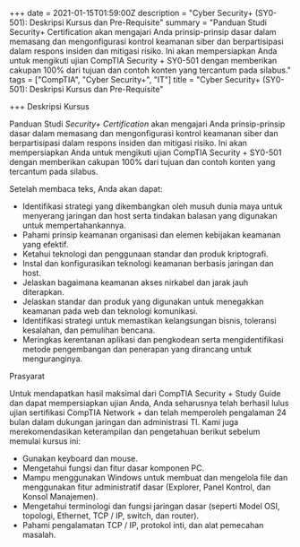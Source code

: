 +++
date = 2021-01-15T01:59:00Z
description = "Cyber Security+ (SY0-501): Deskripsi Kursus dan Pre-Requisite"
summary = "Panduan Studi Security+ Certification akan mengajari Anda prinsip-prinsip dasar dalam memasang dan mengonfigurasi kontrol keamanan siber dan berpartisipasi dalam respons insiden dan mitigasi risiko. Ini akan mempersiapkan Anda untuk mengikuti ujian CompTIA Security + SY0-501 dengan memberikan cakupan 100% dari tujuan dan contoh konten yang tercantum pada silabus."
tags = ["CompTIA", "Cyber Security+", "IT"]
title = "Cyber Security+ (SY0-501): Deskripsi Kursus dan Pre-Requisite"

+++
Deskripsi Kursus

Panduan Studi _Security+ Certification_ akan mengajari Anda prinsip-prinsip dasar dalam memasang dan mengonfigurasi kontrol keamanan siber dan berpartisipasi dalam respons insiden dan mitigasi risiko. Ini akan mempersiapkan Anda untuk mengikuti ujian CompTIA Security + SY0-501 dengan memberikan cakupan 100% dari tujuan dan contoh konten yang tercantum pada silabus.

Setelah membaca teks, Anda akan dapat:

* Identifikasi strategi yang dikembangkan oleh musuh dunia maya untuk menyerang jaringan dan host serta tindakan balasan yang digunakan untuk mempertahankannya.
* Pahami prinsip keamanan organisasi dan elemen kebijakan keamanan yang efektif.
* Ketahui teknologi dan penggunaan standar dan produk kriptografi.
* Instal dan konfigurasikan teknologi keamanan berbasis jaringan dan host.
* Jelaskan bagaimana keamanan akses nirkabel dan jarak jauh diterapkan.
* Jelaskan standar dan produk yang digunakan untuk menegakkan keamanan pada web dan teknologi komunikasi.
* Identifikasi strategi untuk memastikan kelangsungan bisnis, toleransi kesalahan, dan pemulihan bencana.
* Meringkas kerentanan aplikasi dan pengkodean serta mengidentifikasi metode pengembangan dan penerapan yang dirancang untuk menguranginya.

Prasyarat

Untuk mendapatkan hasil maksimal dari CompTIA Security + Study Guide dan dapat mempersiapkan ujian Anda, Anda seharusnya telah berhasil lulus ujian sertifikasi CompTIA Network + dan telah memperoleh pengalaman 24 bulan dalam dukungan jaringan dan administrasi TI. Kami juga merekomendasikan keterampilan dan pengetahuan berikut sebelum memulai kursus ini:

* Gunakan keyboard dan mouse.
* Mengetahui fungsi dan fitur dasar komponen PC.
* Mampu menggunakan Windows untuk membuat dan mengelola file dan menggunakan fitur administratif dasar (Explorer, Panel Kontrol, dan Konsol Manajemen).
* Mengetahui terminologi dan fungsi jaringan dasar (seperti Model OSI, topologi, Ethernet, TCP / IP, switch, dan router).
* Pahami pengalamatan TCP / IP, protokol inti, dan alat pemecahan masalah.